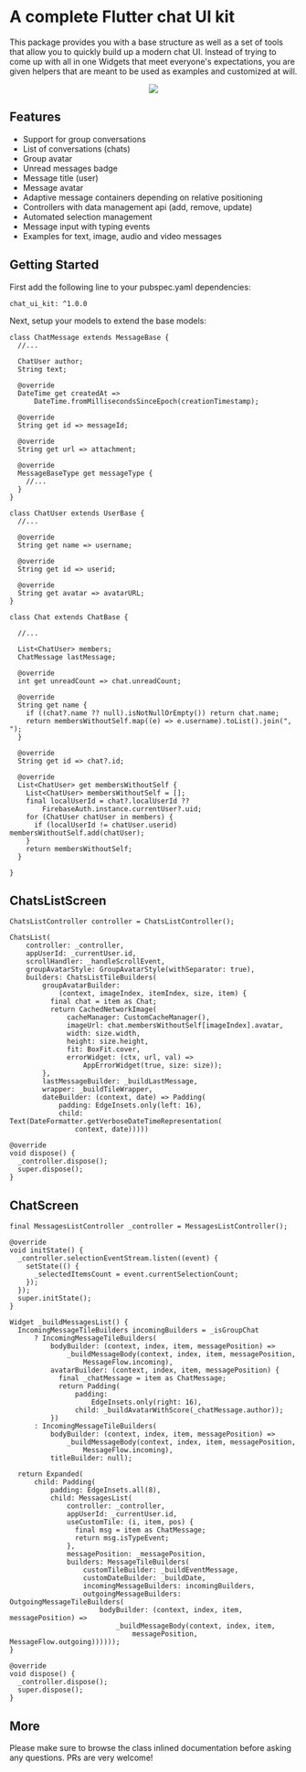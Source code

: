 # A complete Flutter chat UI kit

This package provides you with a base structure as well as a set of tools that allow you to quickly build up a modern chat UI.
Instead of trying to come up with all in one Widgets that meet everyone's expectations, you are given helpers that are meant to be used as examples and customized at will.

<p align="center">
<img src="docs/images/header.png">
</p>


## Features

- Support for group conversations
- List of conversations (chats)
- Group avatar
- Unread messages badge
- Message title (user)
- Message avatar
- Adaptive message containers depending on relative positioning
- Controllers with data management api (add, remove, update)
- Automated selection management
- Message input with typing events
- Examples for text, image, audio and video messages

## Getting Started

First add the following line to your pubspec.yaml dependencies:
```
chat_ui_kit: ^1.0.0
```

Next, setup your models to extend the base models:

```
class ChatMessage extends MessageBase {
  //...

  ChatUser author;
  String text;

  @override
  DateTime get createdAt =>
      DateTime.fromMillisecondsSinceEpoch(creationTimestamp);

  @override
  String get id => messageId;

  @override
  String get url => attachment;

  @override
  MessageBaseType get messageType {
    //...
  }
}
```

```
class ChatUser extends UserBase {
  //...

  @override
  String get name => username;

  @override
  String get id => userid;

  @override
  String get avatar => avatarURL;
}
```

```
class Chat extends ChatBase {
  
  //...

  List<ChatUser> members;
  ChatMessage lastMessage;

  @override
  int get unreadCount => chat.unreadCount;

  @override
  String get name {
    if ((chat?.name ?? null).isNotNullOrEmpty()) return chat.name;
    return membersWithoutSelf.map((e) => e.username).toList().join(", ");
  }

  @override
  String get id => chat?.id;

  @override
  List<ChatUser> get membersWithoutSelf {
    List<ChatUser> membersWithoutSelf = [];
    final localUserId = chat?.localUserId ??
        FirebaseAuth.instance.currentUser?.uid;
    for (ChatUser chatUser in members) {
      if (localUserId != chatUser.userid) membersWithoutSelf.add(chatUser);
    }
    return membersWithoutSelf;
  }
  
}
```

## ChatsListScreen

```
ChatsListController controller = ChatsListController();

ChatsList(
    controller: _controller,
    appUserId: _currentUser.id,
    scrollHandler: _handleScrollEvent,
    groupAvatarStyle: GroupAvatarStyle(withSeparator: true),
    builders: ChatsListTileBuilders(
        groupAvatarBuilder:
            (context, imageIndex, itemIndex, size, item) {
          final chat = item as Chat;
          return CachedNetworkImage(
              cacheManager: CustomCacheManager(),
              imageUrl: chat.membersWithoutSelf[imageIndex].avatar,
              width: size.width,
              height: size.height,
              fit: BoxFit.cover,
              errorWidget: (ctx, url, val) =>
                  AppErrorWidget(true, size: size));
        },
        lastMessageBuilder: _buildLastMessage,
        wrapper: _buildTileWrapper,
        dateBuilder: (context, date) => Padding(
            padding: EdgeInsets.only(left: 16),
            child: Text(DateFormatter.getVerboseDateTimeRepresentation(
                context, date)))))

@override
void dispose() {
  _controller.dispose();
  super.dispose();
}
```

## ChatScreen

```
final MessagesListController _controller = MessagesListController();

@override
void initState() {
  _controller.selectionEventStream.listen((event) {
    setState(() {
      _selectedItemsCount = event.currentSelectionCount;
    });
  });
  super.initState();
}

Widget _buildMessagesList() {
  IncomingMessageTileBuilders incomingBuilders = _isGroupChat
      ? IncomingMessageTileBuilders(
          bodyBuilder: (context, index, item, messagePosition) =>
              _buildMessageBody(context, index, item, messagePosition,
                  MessageFlow.incoming),
          avatarBuilder: (context, index, item, messagePosition) {
            final _chatMessage = item as ChatMessage;
            return Padding(
                padding:
                    EdgeInsets.only(right: 16),
                child: _buildAvatarWithScore(_chatMessage.author));
          })
      : IncomingMessageTileBuilders(
          bodyBuilder: (context, index, item, messagePosition) =>
              _buildMessageBody(context, index, item, messagePosition,
                  MessageFlow.incoming),
          titleBuilder: null);

  return Expanded(
      child: Padding(
          padding: EdgeInsets.all(8),
          child: MessagesList(
              controller: _controller,
              appUserId: _currentUser.id,
              useCustomTile: (i, item, pos) {
                final msg = item as ChatMessage;
                return msg.isTypeEvent;
              },
              messagePosition: _messagePosition,
              builders: MessageTileBuilders(
                  customTileBuilder: _buildEventMessage,
                  customDateBuilder: _buildDate,
                  incomingMessageBuilders: incomingBuilders,
                  outgoingMessageBuilders: OutgoingMessageTileBuilders(
                      bodyBuilder: (context, index, item, messagePosition) =>
                          _buildMessageBody(context, index, item,
                              messagePosition, MessageFlow.outgoing))))));
}

@override
void dispose() {
  _controller.dispose();
  super.dispose();
}
```

## More

Please make sure to browse the class inlined documentation before asking any questions.
PRs are very welcome!